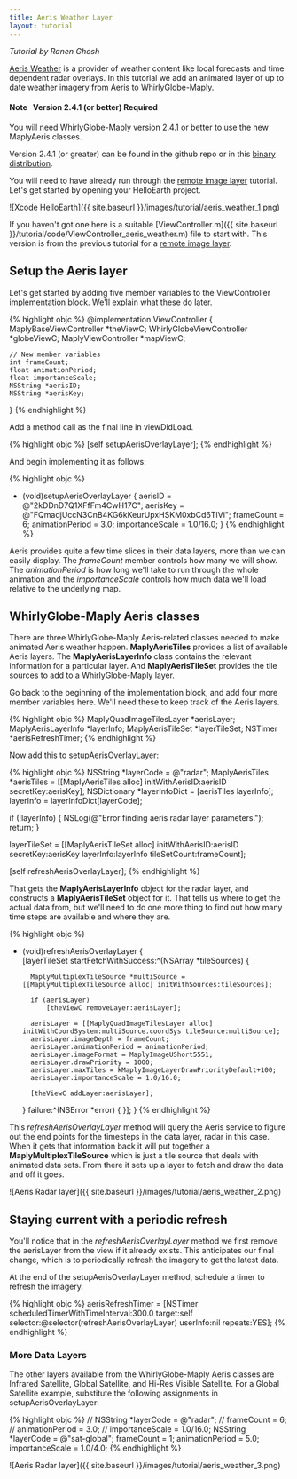 ```yaml
---
title: Aeris Weather Layer
layout: tutorial
---
```

*Tutorial by Ranen Ghosh*

[Aeris Weather](http://www.aerisweather.com/) is a provider of weather content like local forecasts and time dependent radar overlays.  In this tutorial we add an animated layer of up to date weather imagery from Aeris to WhirlyGlobe-Maply.

<div class="well">
<h4><span class="label label-warning" style="margin-right:10px">Note</span>Version 2.4.1 (or better) Required</h4>

<p>
You will need WhirlyGlobe-Maply version 2.4.1 or better to use the new MaplyAeris classes.
</p>

<p>
Version 2.4.1 (or greater) can be found in the github repo or in this <a href="https://dl.dropboxusercontent.com/u/29069465/WhirlyGlobeMaplyComponent.framework_2_4_1_beta8.zip">binary distribution</a>.
</p>
</div>


You will need to have already run through the [remote image layer](remote_image_layer.html) tutorial.  Let's get started by opening your HelloEarth project.

![Xcode HelloEarth]({{ site.baseurl }}/images/tutorial/aeris_weather_1.png)

If you haven't got one here is a suitable [ViewController.m]({{ site.baseurl }}/tutorial/code/ViewController_aeris_weather.m) file to start with.  This version is from the previous tutorial for a [remote image layer](remote_image_layer.html).

## Setup the Aeris layer

Let's get started by adding five member variables to the ViewController implementation block.  We'll explain what these do later.

{% highlight objc %}
@implementation ViewController
{
    MaplyBaseViewController *theViewC;
    WhirlyGlobeViewController *globeViewC;
    MaplyViewController *mapViewC;

    // New member variables
    int frameCount;
    float animationPeriod;
    float importanceScale;
    NSString *aerisID;
    NSString *aerisKey;
}
{% endhighlight %}

Add a method call as the final line in viewDidLoad.

{% highlight objc %}
    [self setupAerisOverlayLayer];
{% endhighlight %}

And begin implementing it as follows:

{% highlight objc %}
- (void)setupAerisOverlayLayer {
    aerisID = @"2kDDnD7Q1XFfFm4CwH17C";
    aerisKey = @"FQmadjUccN3CnB4KG6kKeurUpxHSKM0xbCd6TlVi";
    frameCount = 6;
    animationPeriod = 3.0;
    importanceScale = 1.0/16.0;
}
{% endhighlight %}

Aeris provides quite a few time slices in their data layers, more than we can easily display.  The *frameCount* member controls how many we will show.  The *animationPeriod* is how long we'll take to run through the whole animation and the *importanceScale* controls how much data we'll load relative to the underlying map.

## WhirlyGlobe-Maply Aeris classes

There are three WhirlyGlobe-Maply Aeris-related classes needed to make animated Aeris weather happen.  **MaplyAerisTiles** provides a list of available Aeris layers.  The **MaplyAerisLayerInfo** class contains the relevant information for a particular layer.  And **MaplyAerisTileSet** provides the tile sources to add to a WhirlyGlobe-Maply layer.

Go back to the beginning of the implementation block, and add four more member variables here.  We'll need these to keep track of the Aeris layers.

{% highlight objc %}
MaplyQuadImageTilesLayer *aerisLayer;
MaplyAerisLayerInfo *layerInfo;
MaplyAerisTileSet *layerTileSet;
NSTimer *aerisRefreshTimer;
{% endhighlight %}

Now add this to setupAerisOverlayLayer:

{% highlight objc %}
NSString *layerCode = @"radar";
MaplyAerisTiles *aerisTiles = [[MaplyAerisTiles alloc] initWithAerisID:aerisID secretKey:aerisKey];
NSDictionary *layerInfoDict = [aerisTiles layerInfo];
layerInfo = layerInfoDict[layerCode];

if (!layerInfo) {
    NSLog(@"Error finding aeris radar layer parameters.");
    return;
}

layerTileSet = [[MaplyAerisTileSet alloc] initWithAerisID:aerisID secretKey:aerisKey layerInfo:layerInfo tileSetCount:frameCount];

[self refreshAerisOverlayLayer];
{% endhighlight %}

That gets the **MaplyAerisLayerInfo** object for the radar layer, and constructs a **MaplyAerisTileSet** object for it.  That tells us where to get the actual data from, but we'll need to do one more thing to find out how many time steps are available and where they are.

{% highlight objc %}
- (void)refreshAerisOverlayLayer {    
    [layerTileSet startFetchWithSuccess:^(NSArray *tileSources) {
        
        MaplyMultiplexTileSource *multiSource = [[MaplyMultiplexTileSource alloc] initWithSources:tileSources];
        
        if (aerisLayer)
            [theViewC removeLayer:aerisLayer];
        
        aerisLayer = [[MaplyQuadImageTilesLayer alloc] initWithCoordSystem:multiSource.coordSys tileSource:multiSource];
        aerisLayer.imageDepth = frameCount;
        aerisLayer.animationPeriod = animationPeriod;
        aerisLayer.imageFormat = MaplyImageUShort5551;
        aerisLayer.drawPriority = 1000;
        aerisLayer.maxTiles = kMaplyImageLayerDrawPriorityDefault+100;
        aerisLayer.importanceScale = 1.0/16.0;
        
        [theViewC addLayer:aerisLayer];
        
    } failure:^(NSError *error) {
    }];
}
{% endhighlight %}

This *refreshAerisOverlayLayer* method will query the Aeris service to figure out the end points for the timesteps in the data layer, radar in this case.  When it gets that information back it will put together a **MaplyMultiplexTileSource** which is just a tile source that deals with animated data sets.  From there it sets up a layer to fetch and draw the data and off it goes.

![Aeris Radar layer]({{ site.baseurl }}/images/tutorial/aeris_weather_2.png)

## Staying current with a periodic refresh

You'll notice that in the *refreshAerisOverlayLayer* method we first remove the aerisLayer from the view if it already exists.  This anticipates our final change, which is to periodically refresh the imagery to get the latest data.

At the end of the setupAerisOverlayLayer method, schedule a timer to refresh the imagery.

{% highlight objc %}
    aerisRefreshTimer = [NSTimer scheduledTimerWithTimeInterval:300.0 target:self selector:@selector(refreshAerisOverlayLayer) userInfo:nil repeats:YES];
{% endhighlight %}

### More Data Layers

The other layers available from the WhirlyGlobe-Maply Aeris classes are Infrared Satellite, Global Satellite, and Hi-Res Visible Satellite.  For a Global Satellite example, substitute the following assignments in setupAerisOverlayLayer:

{% highlight objc %}
//    NSString *layerCode = @"radar";
//    frameCount = 6;
//    animationPeriod = 3.0;
//    importanceScale = 1.0/16.0;
    NSString *layerCode = @"sat-global";
    frameCount = 1;
    animationPeriod = 5.0;
    importanceScale = 1.0/4.0;
{% endhighlight %}

![Aeris Radar layer]({{ site.baseurl }}/images/tutorial/aeris_weather_3.png)


